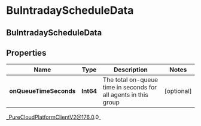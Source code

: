 # BuIntradayScheduleData

## BuIntradayScheduleData

## Properties

|Name | Type | Description | Notes|
|------------ | ------------- | ------------- | -------------|
| **onQueueTimeSeconds** | **Int64** | The total on-queue time in seconds for all agents in this group | [optional] |



_PureCloudPlatformClientV2@176.0.0_
